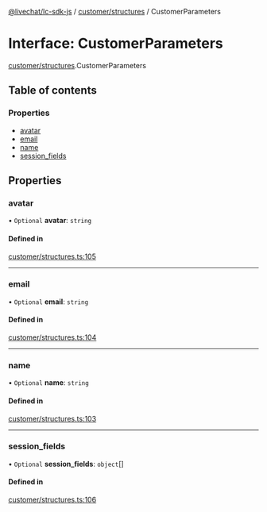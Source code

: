 [@livechat/lc-sdk-js](../README.md) / [customer/structures](../modules/customer_structures.md) / CustomerParameters

# Interface: CustomerParameters

[customer/structures](../modules/customer_structures.md).CustomerParameters

## Table of contents

### Properties

- [avatar](customer_structures.CustomerParameters.md#avatar)
- [email](customer_structures.CustomerParameters.md#email)
- [name](customer_structures.CustomerParameters.md#name)
- [session\_fields](customer_structures.CustomerParameters.md#session_fields)

## Properties

### avatar

• `Optional` **avatar**: `string`

#### Defined in

[customer/structures.ts:105](https://github.com/livechat/lc-sdk-js/blob/a3fdde0/src/customer/structures.ts#L105)

___

### email

• `Optional` **email**: `string`

#### Defined in

[customer/structures.ts:104](https://github.com/livechat/lc-sdk-js/blob/a3fdde0/src/customer/structures.ts#L104)

___

### name

• `Optional` **name**: `string`

#### Defined in

[customer/structures.ts:103](https://github.com/livechat/lc-sdk-js/blob/a3fdde0/src/customer/structures.ts#L103)

___

### session\_fields

• `Optional` **session\_fields**: `object`[]

#### Defined in

[customer/structures.ts:106](https://github.com/livechat/lc-sdk-js/blob/a3fdde0/src/customer/structures.ts#L106)
